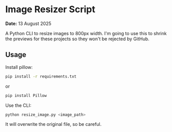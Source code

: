# Image Resizer Script

**Date:** 13 August 2025

A Python CLI to resize images to 800px width. I'm going to use this to shrink the previews for these projects so they won't be rejected by GitHub.

## Usage

Install pillow:
```bash
pip install -r requirements.txt
```
or
```bash
pip install Pillow
```

Use the CLI:
```bash
python resize_image.py <image_path>
```

It will overwrite the original file, so be careful.